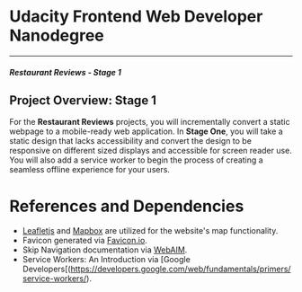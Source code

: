 # Udacity Frontend Web Developer Nanodegree
---
#### _Restaurant Reviews - Stage 1_

## Project Overview: Stage 1

For the **Restaurant Reviews** projects, you will incrementally convert a static webpage to a mobile-ready web application. In **Stage One**, you will take a static design that lacks accessibility and convert the design to be responsive on different sized displays and accessible for screen reader use. You will also add a service worker to begin the process of creating a seamless offline experience for your users.


# References and Dependencies
* [Leafletjs](https://leafletjs.com/) and [Mapbox](https://www.mapbox.com/) are utilized for the website's map functionality.
* Favicon generated via [Favicon.io](https://favicon.io/).
* Skip Navigation documentation via [WebAIM](https://webaim.org/techniques/skipnav/).
* Service Workers: An Introduction via [Google Developers[(https://developers.google.com/web/fundamentals/primers/service-workers/).

